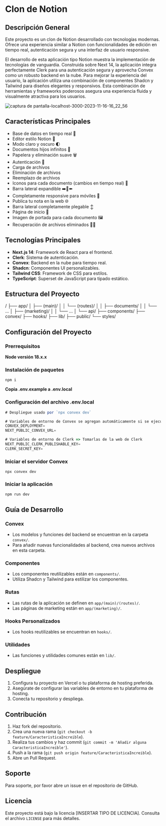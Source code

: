 # Clon de Notion

## Descripción General

Este proyecto es un clon de Notion desarrollado con tecnologías modernas. Ofrece una experiencia similar a Notion con funcionalidades de edición en tiempo real, autenticación segura y una interfaz de usuario responsive.

El desarrollo de esta aplicación tipo Notion muestra la implementación de tecnologías de vanguardia. Construida sobre Next 14, la aplicación integra perfectamente Clerk para una autenticación segura y aprovecha Convex como un robusto backend en la nube. Para mejorar la experiencia del usuario, la aplicación utiliza una combinación de componentes Shadcn y Tailwind para diseños elegantes y responsivos. Esta combinación de herramientas y frameworks poderosos asegura una experiencia fluida y visualmente atractiva para los usuarios.

![captura de pantalla-localhost-3000-2023-11-16-16_22_56](https://github.com/Lostovayne/Clon-de-Notion-con-Next14-Tailwind-Typescript/assets/92962731/9fff6f52-88ff-4798-b59e-f1a8d19e84d1)

## Características Principales

- Base de datos en tiempo real 🔗
- Editor estilo Notion 📝
- Modo claro y oscuro 🌓
- Documentos hijos infinitos 🌲
- Papelera y eliminación suave 🗑️
- Autenticación 🔐
- Carga de archivos
- Eliminación de archivos
- Reemplazo de archivos
- Iconos para cada documento (cambios en tiempo real) 🌠
- Barra lateral expandible ➡️🔀⬅️
- Completamente responsive para móviles 📱
- Publica tu nota en la web 🌐
- Barra lateral completamente plegable ↕️
- Página de inicio 🛬
- Imagen de portada para cada documento 🖼️
- Recuperación de archivos eliminados 🔄📄

## Tecnologías Principales

- **Next.js 14**: Framework de React para el frontend.
- **Clerk**: Sistema de autenticación.
- **Convex**: Backend en la nube para tiempo real.
- **Shadcn**: Componentes UI personalizables.
- **Tailwind CSS**: Framework de CSS para estilos.
- **TypeScript**: Superset de JavaScript para tipado estático.

## Estructura del Proyecto

/
├── app/
│ ├── (main)/
│ │ └── (routes)/
│ │ ├── documents/
│ │ └── ...
│ ├── (marketing)/
│ │ └── ...
│ └── api/
├── components/
├── convex/
├── hooks/
├── lib/
├── public/
└── styles/

## Configuración del Proyecto

### Prerrequisitos

**Node versión 18.x.x**

### Instalación de paquetes

```shell
npm i
```

**Copia .env.example a .env.local**

### Configuración del archivo .env.local

```js
# Despliegue usado por `npx convex dev`

# Variables de entorno de Convex se agregan automáticamente si se ejecuta el comando npx.... desde la web de Convex
CONVEX_DEPLOYMENT=
NEXT_PUBLIC_CONVEX_URL=

# Variables de entorno de Clerk => Tomarlas de la web de Clerk
NEXT_PUBLIC_CLERK_PUBLISHABLE_KEY=
CLERK_SECRET_KEY=
```

### Iniciar el servidor Convex

```shell
npx convex dev
```

### Iniciar la aplicación

```shell
npm run dev
```

## Guía de Desarrollo

### Convex

- Los modelos y funciones del backend se encuentran en la carpeta `convex/`.
- Para añadir nuevas funcionalidades al backend, crea nuevos archivos en esta carpeta.

### Componentes

- Los componentes reutilizables están en `components/`.
- Utiliza Shadcn y Tailwind para estilizar los componentes.

### Rutas

- Las rutas de la aplicación se definen en `app/(main)/(routes)/`.
- Las páginas de marketing están en `app/(marketing)/`.

### Hooks Personalizados

- Los hooks reutilizables se encuentran en `hooks/`.

### Utilidades

- Las funciones y utilidades comunes están en `lib/`.

## Despliegue

1. Configura tu proyecto en Vercel o tu plataforma de hosting preferida.
2. Asegúrate de configurar las variables de entorno en tu plataforma de hosting.
3. Conecta tu repositorio y despliega.

## Contribución

1. Haz fork del repositorio.
2. Crea una nueva rama (`git checkout -b feature/CaracteristicaIncreible`).
3. Realiza tus cambios y haz commit (`git commit -m 'Añadir alguna CaracteristicaIncreible'`).
4. Push a la rama (`git push origin feature/CaracteristicaIncreible`).
5. Abre un Pull Request.

## Soporte

Para soporte, por favor abre un issue en el repositorio de GitHub.

## Licencia

Este proyecto está bajo la licencia [INSERTAR TIPO DE LICENCIA]. Consulta el archivo `LICENSE` para más detalles.
